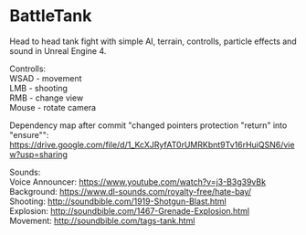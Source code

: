 # BattleTank
Head to head tank fight with simple AI, terrain, controlls, particle effects and sound in Unreal Engine 4.

Controlls:<br/>
WSAD - movement<br/>
LMB - shooting<br/>
RMB - change view <br/>
Mouse - rotate camera

Dependency map after commit "changed pointers protection "return" into "ensure"":
https://drive.google.com/file/d/1_KcXJRyfAT0rUMRKbnt9Tv16rHuiQSN6/view?usp=sharing

Sounds:<br/>
Voice Announcer: https://www.youtube.com/watch?v=j3-B3g39vBk<br/>
Background: https://www.dl-sounds.com/royalty-free/hate-bay/<br/>
Shooting: http://soundbible.com/1919-Shotgun-Blast.html<br/>
Explosion: http://soundbible.com/1467-Grenade-Explosion.html<br/>
Movement: http://soundbible.com/tags-tank.html
